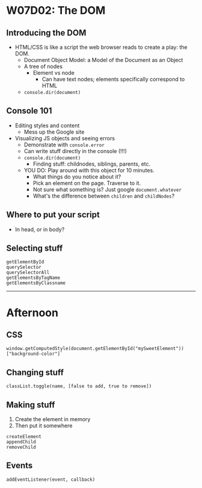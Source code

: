 # W07D02: The DOM

## Introducing the DOM

- HTML/CSS is like a script the web browser reads to create a play: the DOM.
  - Document Object Model: a Model of the Document as an Object
  - A tree of nodes 
    - Element vs node
      - Can have text nodes; elements specifically correspond to HTML
  - `console.dir(document)`

## Console 101

- Editing styles and content
  - Mess up the Google site
- Visualizing JS objects and seeing errors
  - Demonstrate with `console.error`
  - Can write stuff directly in the console (!!!)
  - `console.dir(document)`
    - Finding stuff: childnodes, siblings, parents, etc.
  - YOU DO: Play around with this object for 10 minutes.
    - What things do you notice about it?
    - Pick an element on the page. Traverse to it. 
    - Not sure what something is? Just google `document.whatever`
    - What's the difference between `children` and `childNodes`?

## Where to put your script

- In head, or in body?

## Selecting stuff

```
getElementById
querySelector
querySelectorAll
getElementsByTagName
getElementsByClassname
```

---

# Afternoon

## CSS

```
window.getComputedStyle(document.getElementById("mySweetElement"))["background-color"]`
```

## Changing stuff

```
classList.toggle(name, [false to add, true to remove])
```

## Making stuff

1. Create the element in memory
2. Then put it somewhere

```
createElement
appendChild
removeChild
```

## Events

```
addEventListener(event, callback)
```
